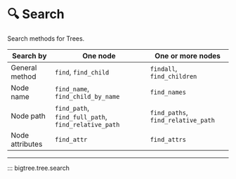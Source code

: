 # 🔍 Search

Search methods for Trees.

| Search by           | One node                                            | One or more nodes                  |
|---------------------|-----------------------------------------------------|------------------------------------|
| General method      | `find`, `find_child`                                | `findall`, `find_children`         |
| Node name           | `find_name`, `find_child_by_name`                   | `find_names`                       |
| Node path           | `find_path`, `find_full_path`, `find_relative_path` | `find_paths`, `find_relative_path` |
 | Node attributes     | `find_attr`                                         | `find_attrs`                       |

-----

::: bigtree.tree.search
